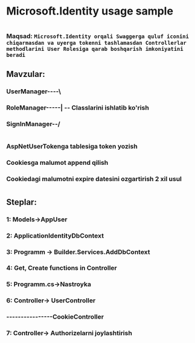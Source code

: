 # Microsoft.Identity usage sample
#
### Maqsad: `Microsoft.Identity orqali Swaggerga quluf iconini chiqarmasdan va uyerga tokenni tashlamasdan Controllerlar methodlarini User Rolesiga qarab boshqarish imkoniyatini beradi` 
## Mavzular:
### UserManager----\
### RoleManager-----| -- Classlarini ishlatib ko'rish
### SignInManager--/
#
### AspNetUserTokenga tablesiga token yozish
### Cookiesga malumot append qilish
### Cookiedagi malumotni expire datesini ozgartirish 2 xil usul
#
## Steplar:
### 1: Models->AppUser
### 2: ApplicationIdentityDbContext
### 3: Programm -> Builder.Services.AddDbContext
### 4: Get, Create functions in Controller
### 5: Programm.cs->Nastroyka
### 6: Controller-> UserController
### ----------------CookieController
### 7: Controller-> Authorizelarni joylashtirish